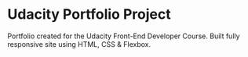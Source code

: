 # Udacity Portfolio Project

Portfolio created for the Udacity Front-End Developer Course.
Built fully responsive site using HTML, CSS & Flexbox.